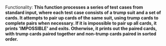 Functionality: **This function processes a series of test cases from standard input, where each test case consists of a trump suit and a set of cards. It attempts to pair up cards of the same suit, using trump cards to complete pairs when necessary. If it is impossible to pair up all cards, it prints 'IMPOSSIBLE' and exits. Otherwise, it prints out the paired cards, with trump cards paired together and non-trump cards paired in sorted order.**